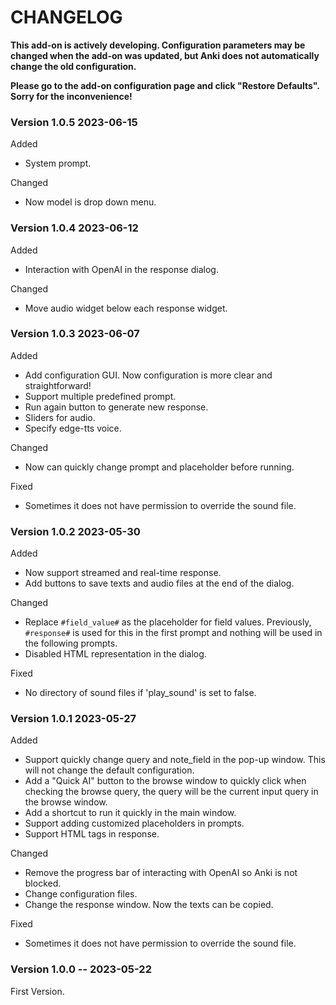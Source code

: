 # CHANGELOG

**This add-on is actively developing. Configuration parameters may be changed when the add-on was updated, but Anki does not automatically change the old configuration.**

**Please go to the add-on configuration page and click "Restore Defaults". Sorry for the inconvenience!**


### Version **1.0.5** 2023-06-15

Added

* System prompt.

Changed

* Now model is drop down menu.

### Version **1.0.4** 2023-06-12

Added

* Interaction with OpenAI in the response dialog.

Changed

* Move audio widget below each response widget.

### Version **1.0.3** 2023-06-07

Added

* Add configuration GUI. Now configuration is more clear and straightforward!
* Support multiple predefined prompt.
* Run again button to generate new response.
* Sliders for audio.
* Specify edge-tts voice.

Changed

* Now can quickly change prompt and placeholder before running.

Fixed

* Sometimes it does not have permission to override the sound file.


### Version **1.0.2** 2023-05-30
 
Added

* Now support streamed and real-time response.
* Add buttons to save texts and audio files at the end of the dialog.

Changed

* Replace `#field_value#` as the placeholder for field values. Previously, `#response#` is used for this in the first prompt and nothing will be used in the following prompts.
* Disabled HTML representation in the dialog.

Fixed

* No directory of sound files if 'play_sound' is set to false.

### Version **1.0.1** 2023-05-27

Added

* Support quickly change query and note_field in the pop-up window. This will not change the default configuration.
* Add a "Quick AI" button to the browse window to quickly click when checking the browse query, the query will be the current input query in the browse window.
* Add a shortcut to run it quickly in the main window.
* Support adding customized placeholders in prompts.
* Support HTML tags in response.

Changed

* Remove the progress bar of interacting with OpenAI so Anki is not blocked.
* Change configuration files.
* Change the response window. Now the texts can be copied.

Fixed

* Sometimes it does not have permission to override the sound file.

### Version **1.0.0** -- 2023-05-22

First Version.